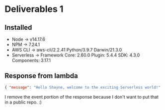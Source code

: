 # Deliverables 1

## Installed

- Node -> v14.17.6
- NPM -> 7.24.1
- AWS CLI -> aws-cli/2.2.41 Python/3.9.7 Darwin/21.3.0
- Serverless -> Framework Core: 2.60.0 Plugin: 5.4.4 SDK: 4.3.0 Components: 3.17.1

## Response from lambda

```json
{ "message": "Hello Shayne, welcome to the exciting Serverless world!" }
```

I remove the event portion of the response because I don't want to put that in a public repo. :)

